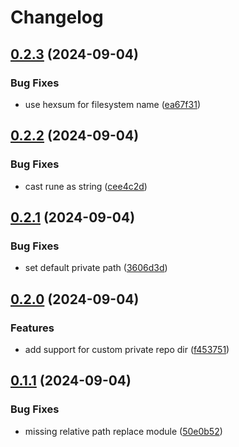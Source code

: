 # Changelog

## [0.2.3](https://github.com/jrschumacher/doctl-serverless-go/compare/v0.2.2...v0.2.3) (2024-09-04)


### Bug Fixes

* use hexsum for filesystem name ([ea67f31](https://github.com/jrschumacher/doctl-serverless-go/commit/ea67f31528066fbafb8dcfe215044d2d1a99ae5c))

## [0.2.2](https://github.com/jrschumacher/doctl-serverless-go/compare/v0.2.1...v0.2.2) (2024-09-04)


### Bug Fixes

* cast rune as string ([cee4c2d](https://github.com/jrschumacher/doctl-serverless-go/commit/cee4c2db451cb30b593769a90a8324fa614bfc22))

## [0.2.1](https://github.com/jrschumacher/doctl-serverless-go/compare/v0.2.0...v0.2.1) (2024-09-04)


### Bug Fixes

* set default private path ([3606d3d](https://github.com/jrschumacher/doctl-serverless-go/commit/3606d3dca9ec636fdfb0fb566fddfde69b5ba2aa))

## [0.2.0](https://github.com/jrschumacher/doctl-serverless-go/compare/v0.1.1...v0.2.0) (2024-09-04)


### Features

* add support for custom private repo dir ([f453751](https://github.com/jrschumacher/doctl-serverless-go/commit/f453751cfe4004de363b09a88825f1cdadef5f2b))

## [0.1.1](https://github.com/jrschumacher/doctl-serverless-go/compare/v0.1.0...v0.1.1) (2024-09-04)


### Bug Fixes

* missing relative path replace module ([50e0b52](https://github.com/jrschumacher/doctl-serverless-go/commit/50e0b52acffef2640e0b71c79893866f2f252c90))
